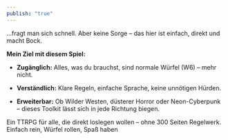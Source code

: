 ```yaml
---
publish: "true"
---
```



…fragt man sich schnell. Aber keine Sorge – das hier ist einfach, direkt und macht Bock.

**Mein Ziel mit diesem Spiel:**

- **Zugänglich:** Alles, was du brauchst, sind normale Würfel (W6) – mehr nicht.
    
- **Verständlich:** Klare Regeln, einfache Sprache, keine unnötigen Hürden.
    
- **Erweiterbar:** Ob Wilder Westen, düsterer Horror oder Neon-Cyberpunk – dieses Toolkit lässt sich in jede Richtung biegen.
    

Ein TTRPG für alle, die direkt loslegen wollen – ohne 300 Seiten Regelwerk. Einfach rein, Würfel rollen, Spaß haben
